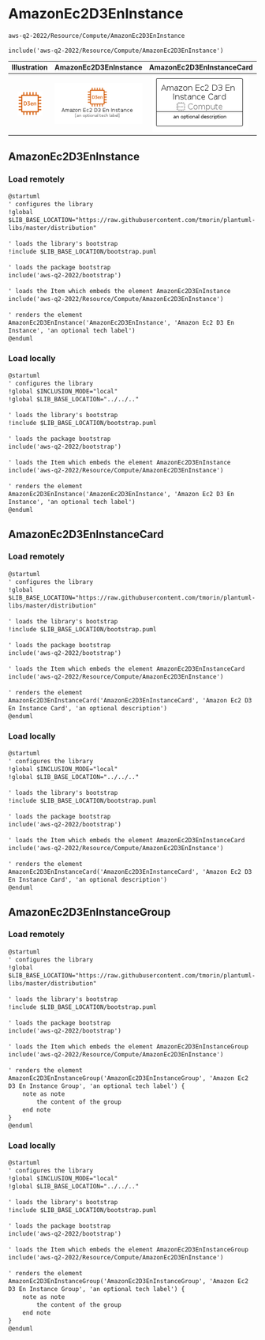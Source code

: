 # AmazonEc2D3EnInstance


```text
aws-q2-2022/Resource/Compute/AmazonEc2D3EnInstance
```

```text
include('aws-q2-2022/Resource/Compute/AmazonEc2D3EnInstance')
```



| Illustration | AmazonEc2D3EnInstance | AmazonEc2D3EnInstanceCard | AmazonEc2D3EnInstanceGroup |
| :---: | :---: | :---: | :---: |
| ![illustration for Illustration](../../../aws-q2-2022/Resource/Compute/AmazonEc2D3EnInstance.png) | ![illustration for AmazonEc2D3EnInstance](../../../aws-q2-2022/Resource/Compute/AmazonEc2D3EnInstance.Local.png) | ![illustration for AmazonEc2D3EnInstanceCard](../../../aws-q2-2022/Resource/Compute/AmazonEc2D3EnInstanceCard.Local.png) | ![illustration for AmazonEc2D3EnInstanceGroup](../../../aws-q2-2022/Resource/Compute/AmazonEc2D3EnInstanceGroup.Local.png) |




## AmazonEc2D3EnInstance

### Load remotely
```plantuml
@startuml
' configures the library
!global $LIB_BASE_LOCATION="https://raw.githubusercontent.com/tmorin/plantuml-libs/master/distribution"

' loads the library's bootstrap
!include $LIB_BASE_LOCATION/bootstrap.puml

' loads the package bootstrap
include('aws-q2-2022/bootstrap')

' loads the Item which embeds the element AmazonEc2D3EnInstance
include('aws-q2-2022/Resource/Compute/AmazonEc2D3EnInstance')

' renders the element
AmazonEc2D3EnInstance('AmazonEc2D3EnInstance', 'Amazon Ec2 D3 En Instance', 'an optional tech label')
@enduml
```

### Load locally
```plantuml
@startuml
' configures the library
!global $INCLUSION_MODE="local"
!global $LIB_BASE_LOCATION="../../.."

' loads the library's bootstrap
!include $LIB_BASE_LOCATION/bootstrap.puml

' loads the package bootstrap
include('aws-q2-2022/bootstrap')

' loads the Item which embeds the element AmazonEc2D3EnInstance
include('aws-q2-2022/Resource/Compute/AmazonEc2D3EnInstance')

' renders the element
AmazonEc2D3EnInstance('AmazonEc2D3EnInstance', 'Amazon Ec2 D3 En Instance', 'an optional tech label')
@enduml
```

## AmazonEc2D3EnInstanceCard

### Load remotely
```plantuml
@startuml
' configures the library
!global $LIB_BASE_LOCATION="https://raw.githubusercontent.com/tmorin/plantuml-libs/master/distribution"

' loads the library's bootstrap
!include $LIB_BASE_LOCATION/bootstrap.puml

' loads the package bootstrap
include('aws-q2-2022/bootstrap')

' loads the Item which embeds the element AmazonEc2D3EnInstanceCard
include('aws-q2-2022/Resource/Compute/AmazonEc2D3EnInstance')

' renders the element
AmazonEc2D3EnInstanceCard('AmazonEc2D3EnInstanceCard', 'Amazon Ec2 D3 En Instance Card', 'an optional description')
@enduml
```

### Load locally
```plantuml
@startuml
' configures the library
!global $INCLUSION_MODE="local"
!global $LIB_BASE_LOCATION="../../.."

' loads the library's bootstrap
!include $LIB_BASE_LOCATION/bootstrap.puml

' loads the package bootstrap
include('aws-q2-2022/bootstrap')

' loads the Item which embeds the element AmazonEc2D3EnInstanceCard
include('aws-q2-2022/Resource/Compute/AmazonEc2D3EnInstance')

' renders the element
AmazonEc2D3EnInstanceCard('AmazonEc2D3EnInstanceCard', 'Amazon Ec2 D3 En Instance Card', 'an optional description')
@enduml
```

## AmazonEc2D3EnInstanceGroup

### Load remotely
```plantuml
@startuml
' configures the library
!global $LIB_BASE_LOCATION="https://raw.githubusercontent.com/tmorin/plantuml-libs/master/distribution"

' loads the library's bootstrap
!include $LIB_BASE_LOCATION/bootstrap.puml

' loads the package bootstrap
include('aws-q2-2022/bootstrap')

' loads the Item which embeds the element AmazonEc2D3EnInstanceGroup
include('aws-q2-2022/Resource/Compute/AmazonEc2D3EnInstance')

' renders the element
AmazonEc2D3EnInstanceGroup('AmazonEc2D3EnInstanceGroup', 'Amazon Ec2 D3 En Instance Group', 'an optional tech label') {
    note as note
        the content of the group
    end note
}
@enduml
```

### Load locally
```plantuml
@startuml
' configures the library
!global $INCLUSION_MODE="local"
!global $LIB_BASE_LOCATION="../../.."

' loads the library's bootstrap
!include $LIB_BASE_LOCATION/bootstrap.puml

' loads the package bootstrap
include('aws-q2-2022/bootstrap')

' loads the Item which embeds the element AmazonEc2D3EnInstanceGroup
include('aws-q2-2022/Resource/Compute/AmazonEc2D3EnInstance')

' renders the element
AmazonEc2D3EnInstanceGroup('AmazonEc2D3EnInstanceGroup', 'Amazon Ec2 D3 En Instance Group', 'an optional tech label') {
    note as note
        the content of the group
    end note
}
@enduml
```

